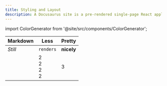 ```yaml
---
title: Styling and Layout
description: A Docusaurus site is a pre-rendered single-page React application. You can style it the way you style React apps.
---
```


import ColorGenerator from '@site/src/components/ColorGenerator';


| Markdown | Less      | Pretty     |
| -------- | --------- | ---------- |
| _Still_ | `renders` | **nicely** |
| <ColorGenerator color="#25c2a0"/>  | 2<br />2 <br />2 <br />2         | 3          |
